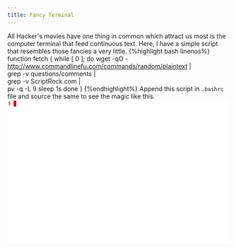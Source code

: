 ```yaml
---
title: Fancy Terminal
---
```

All Hacker's movies have one thing in common which attract us most is the computer terminal that feed continuous text. Here, I have a simple script that resembles those fancies a very little.
{%highlight bash linenos%}
function fetch {
while [ 0 ]; 
do wget -qO - http://www.commandlinefu.com/commands/random/plaintext | \
grep -v questions/comments | \
grep -v ScriptRock.com |  \
pv -q -L 9
sleep 1s
done
}
{%endhighlight%}
Append this script in `.bashrc` file and source the same to see the magic like this.
&nbsp;
![hacker](img/hacker.gif)
